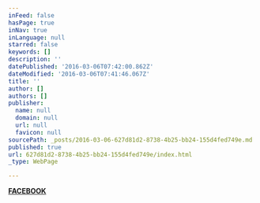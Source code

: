 ```yaml
---
inFeed: false
hasPage: true
inNav: true
inLanguage: null
starred: false
keywords: []
description: ''
datePublished: '2016-03-06T07:42:00.862Z'
dateModified: '2016-03-06T07:41:46.067Z'
title: ''
author: []
authors: []
publisher:
  name: null
  domain: null
  url: null
  favicon: null
sourcePath: _posts/2016-03-06-627d81d2-8738-4b25-bb24-155d4fed749e.md
published: true
url: 627d81d2-8738-4b25-bb24-155d4fed749e/index.html
_type: WebPage

---
```

[**FACEBOOK**][0]

[0]: https://www.facebook.com/KingTAGZ1/